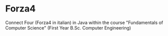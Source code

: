 # Forza4
Connect Four (Forza4 in italian) in Java within the course "Fundamentals of Computer Science" (First Year B.Sc. Computer Engineering)
